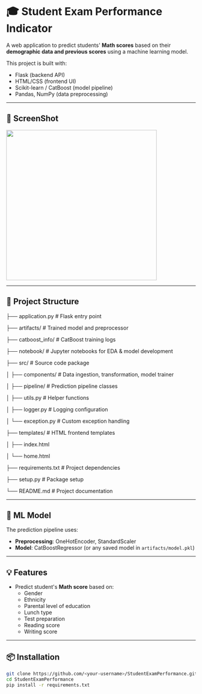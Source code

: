 # 🎓 Student Exam Performance Indicator

A web application to predict students' **Math scores** based on their **demographic data and previous scores** using a machine learning model.

This project is built with:
- Flask (backend API)
- HTML/CSS (frontend UI)
- Scikit-learn / CatBoost (model pipeline)
- Pandas, NumPy (data preprocessing)

---

## 🚀 ScreenShot

<img src="templates/Demo.png" width="400">

---

## 📂 Project Structure

├── application.py # Flask entry point

├── artifacts/ # Trained model and preprocessor

├── catboost_info/ # CatBoost training logs

├── notebook/ # Jupyter notebooks for EDA & model development

├── src/ # Source code package

│ ├── components/ # Data ingestion, transformation, model trainer

│ ├── pipeline/ # Prediction pipeline classes

│ ├── utils.py # Helper functions

│ ├── logger.py # Logging configuration

│ └── exception.py # Custom exception handling

├── templates/ # HTML frontend templates

│ ├── index.html

│ └── home.html

├── requirements.txt # Project dependencies

├── setup.py # Package setup

└── README.md # Project documentation



---

## 🧠 ML Model

The prediction pipeline uses:
- **Preprocessing**: OneHotEncoder, StandardScaler
- **Model**: CatBoostRegressor (or any saved model in `artifacts/model.pkl`)

---

## 💡 Features

- Predict student's **Math score** based on:
  - Gender
  - Ethnicity
  - Parental level of education
  - Lunch type
  - Test preparation
  - Reading score
  - Writing score

---

## 📦 Installation

```bash
git clone https://github.com/<your-username>/StudentExamPerformance.git
cd StudentExamPerformance
pip install -r requirements.txt
